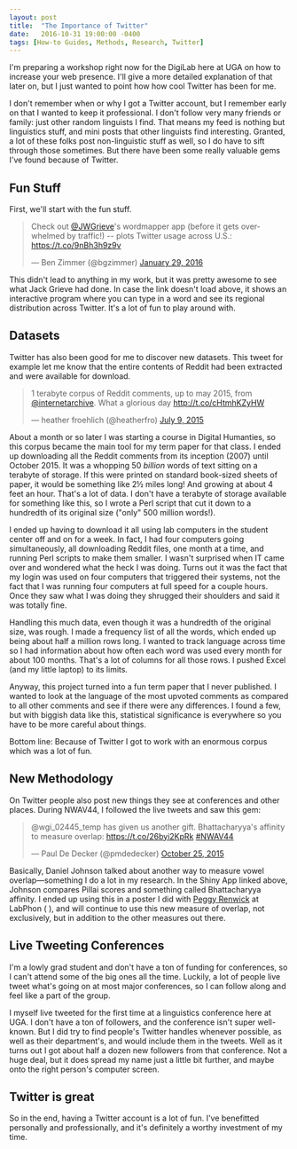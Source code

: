 ```yaml
---
layout: post
title:  "The Importance of Twitter"
date:   2016-10-31 19:00:00 -0400
tags: [How-to Guides, Methods, Research, Twitter]
---
```


I'm preparing a workshop right now for the DigiLab here at UGA on how to increase your web presence. I'll give a more detailed explanation of that later on, but I just wanted to point how how cool Twitter has been for me.

I don't remember when or why I got a Twitter account, but I remember early on that I wanted to keep it professional. I don't follow very many friends or family: just other random linguists I find. That means my feed is nothing but linguistics stuff, and mini posts that other linguists find interesting. Granted, a lot of these folks post non-linguistic stuff as well, so I do have to sift through those sometimes. But there have been some really valuable gems I've found because of Twitter.

## Fun Stuff

First, we'll start with the fun stuff.

<blockquote class="twitter-tweet" data-lang="en"><p lang="en" dir="ltr">Check out <a href="https://twitter.com/JWGrieve">@JWGrieve</a>&#39;s wordmapper app (before it gets overwhelmed by traffic!) -- plots Twitter usage across U.S.: <a href="https://t.co/9nBh3h9z9v">https://t.co/9nBh3h9z9v</a></p>&mdash; Ben Zimmer (@bgzimmer) <a href="https://twitter.com/bgzimmer/status/693113133632720896">January 29, 2016</a></blockquote> <script async src="//platform.twitter.com/widgets.js" charset="utf-8"></script>

This didn't lead to anything in my work, but it was pretty awesome to see what Jack Grieve had done. In case the link doesn't load above, it shows an interactive program where you can type in a word and see its regional distribution across Twitter. It's a lot of fun to play around with.

## Datasets

Twitter has also been good for me to discover new datasets. This tweet for example let me know that the entire contents of Reddit had been extracted and were available for download.

<blockquote class="twitter-tweet" data-lang="en"><p lang="en" dir="ltr">1 terabyte corpus of Reddit comments, up to may 2015, from <a href="https://twitter.com/internetarchive">@internetarchive</a>. What a glorious day <a href="http://t.co/cHtmhKZyHW">http://t.co/cHtmhKZyHW</a></p>&mdash; heather froehlich (@heatherfro) <a href="https://twitter.com/heatherfro/status/619123195115868160">July 9, 2015</a></blockquote> <script async src="//platform.twitter.com/widgets.js" charset="utf-8"></script>

About a month or so later I was starting a course in Digital Humanties, so this corpus became the main tool for my term paper for that class. I ended up downloading all the Reddit comments from its inception (2007) until October 2015. It was a whopping 50 *billion* words of text sitting on a terabyte of storage. If this were printed on standard book-sized sheets of paper, it would be something like 2½ miles long! And growing at about 4 feet an hour. That's a lot of data. I don't have a terabyte of storage available for something like this, so I wrote a Perl script that cut it down to a hundredth of its original size ("only" 500 million words!). 

I ended up having to download it all using lab computers in the student center off and on for a week. In fact, I had four computers going simultaneously, all downloading Reddit files, one month at a time, and running Perl scripts to make them smaller. I wasn't surprised when IT came over and wondered what the heck I was doing. Turns out it was the fact that my login was used on four computers that triggered their systems, not the fact that I was running four computers at full speed for a couple hours. Once they saw what I was doing they shrugged their shoulders and said it was totally fine.

Handling this much data, even though it was a hundredth of the original size, was rough. I made a frequency list of all the words, which ended up being about half a million rows long. I wanted to track language across time so I had information about how often each word was used every month for about 100 months. That's a lot of columns for all those rows. I pushed Excel (and my little laptop) to its limits.  

Anyway, this project turned into a fun term paper that I never published. I wanted to look at the language of the most upvoted comments as compared to all other comments and see if there were any differences. I found a few, but with biggish data like this, statistical significance is everywhere so you have to be more careful about things. 

Bottom line: Because of Twitter I got to work with an enormous corpus which was a lot of fun. 

## New Methodology

On Twitter people also post new things they see at conferences and other places. During NWAV44, I followed the live tweets and saw this gem:

<blockquote class="twitter-tweet" data-lang="en"><p lang="en" dir="ltr">@wgi_02445_temp has given us another gift. Bhattacharyya&#39;s affinity to measure overlap: <a href="https://t.co/26byi2KpRk">https://t.co/26byi2KpRk</a> <a href="https://twitter.com/hashtag/NWAV44?src=hash">#NWAV44</a></p>&mdash; Paul De Decker (@pmdedecker) <a href="https://twitter.com/pmdedecker/status/658290609153843200">October 25, 2015</a></blockquote> <script async src="//platform.twitter.com/widgets.js" charset="utf-8"></script>

Basically, Daniel Johnson talked about another way to measure vowel overlap—something I do a lot in my research. In the Shiny App linked above, Johnson compares Pillai scores and something called Bhattacharyya affinity. I ended up using this in a poster I did with [Peggy Renwick](http://faculty.franklin.uga.edu/mrenwick/) at LabPhon (<a href="http://labphon.org/labphon15/program" class="link" target="_blank"></a>
<a href="/downloads/160714-LabPhon15-abstract.pdf" class="abstract" target="_blank" title="open a pdf of the abstract to this presentation in a new window"></a>
<a href="/downloads/160714-LabPhon15-poster.pdf" class="poster" target="_blank" title="open a pdf of this poster in a new window"></a>), and will continue to use this new measure of overlap, not exclusively, but in addition to the other measures out there. 

## Live Tweeting Conferences

I'm a lowly grad student and don't have a ton of funding for conferences, so I can't attend some of the big ones all the time. Luckily, a lot of people live tweet what's going on at most major conferences, so I can follow along and feel like a part of the group. 

I myself live tweeted for the first time at a linguistics conference here at UGA. I don't have a ton of followers, and the conference isn't super well-known. But I did try to find people's Twitter handles whenever possible, as well as their department's, and would include them in the tweets. Well as it turns out I got about half a dozen new followers from that conference. Not a huge deal, but it does spread my name just a little bit further, and maybe onto the right person's computer screen.

## Twitter is great

So in the end, having a Twitter account is a lot of fun. I've benefitted personally and professionally, and it's definitely a worthy investment of my time. 